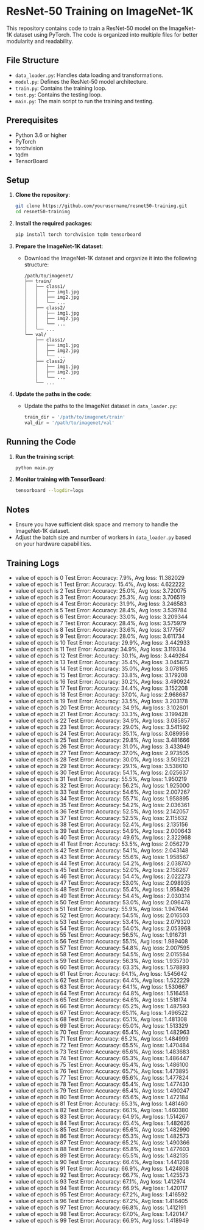 # ResNet-50 Training on ImageNet-1K

This repository contains code to train a ResNet-50 model on the ImageNet-1K dataset using PyTorch. The code is organized into multiple files for better modularity and readability.

## File Structure

- `data_loader.py`: Handles data loading and transformations.
- `model.py`: Defines the ResNet-50 model architecture.
- `train.py`: Contains the training loop.
- `test.py`: Contains the testing loop.
- `main.py`: The main script to run the training and testing.

## Prerequisites

- Python 3.6 or higher
- PyTorch
- torchvision
- tqdm
- TensorBoard

## Setup

1. **Clone the repository**:
    ```sh
    git clone https://github.com/yourusername/resnet50-training.git
    cd resnet50-training
    ```

2. **Install the required packages**:
    ```sh
    pip install torch torchvision tqdm tensorboard
    ```

3. **Prepare the ImageNet-1K dataset**:
    - Download the ImageNet-1K dataset and organize it into the following structure:
      ```
      /path/to/imagenet/
      ├── train/
      │   ├── class1/
      │   │   ├── img1.jpg
      │   │   ├── img2.jpg
      │   │   └── ...
      │   ├── class2/
      │   │   ├── img1.jpg
      │   │   ├── img2.jpg
      │   │   └── ...
      │   └── ...
      └── val/
          ├── class1/
          │   ├── img1.jpg
          │   ├── img2.jpg
          │   └── ...
          ├── class2/
          │   ├── img1.jpg
          │   ├── img2.jpg
          │   └── ...
          └── ...
      ```

4. **Update the paths in the code**:
    - Update the paths to the ImageNet dataset in `data_loader.py`:
      ```python
      train_dir = '/path/to/imagenet/train'
      val_dir = '/path/to/imagenet/val'
      ```

## Running the Code

1. **Run the training script**:
    ```sh
    python main.py
    ```

2. **Monitor training with TensorBoard**:
    ```sh
    tensorboard --logdir=logs
    ```

## Notes

- Ensure you have sufficient disk space and memory to handle the ImageNet-1K dataset.
- Adjust the batch size and number of workers in `data_loader.py` based on your hardware capabilities.

## Training Logs

- value of epoch is 0 Test Error: Accuracy: 7.9%, Avg loss: 11.382029
- value of epoch is 1 Test Error: Accuracy: 15.4%, Avg loss: 4.622222
- value of epoch is 2 Test Error: Accuracy: 25.0%, Avg loss: 3.720075
- value of epoch is 3 Test Error: Accuracy: 25.3%, Avg loss: 3.706519
- value of epoch is 4 Test Error: Accuracy: 31.9%, Avg loss: 3.246583
- value of epoch is 5 Test Error: Accuracy: 28.4%, Avg loss: 3.539784
- value of epoch is 6 Test Error: Accuracy: 33.0%, Avg loss: 3.209344
- value of epoch is 7 Test Error: Accuracy: 28.4%, Avg loss: 3.575979
- value of epoch is 8 Test Error: Accuracy: 33.6%, Avg loss: 3.177567
- value of epoch is 9 Test Error: Accuracy: 28.0%, Avg loss: 3.611734
- value of epoch is 10 Test Error: Accuracy: 29.9%, Avg loss: 3.442933
- value of epoch is 11 Test Error: Accuracy: 34.9%, Avg loss: 3.119334
- value of epoch is 12 Test Error: Accuracy: 30.1%, Avg loss: 3.449284
- value of epoch is 13 Test Error: Accuracy: 35.4%, Avg loss: 3.045673
- value of epoch is 14 Test Error: Accuracy: 35.0%, Avg loss: 3.078165
- value of epoch is 15 Test Error: Accuracy: 33.8%, Avg loss: 3.179208
- value of epoch is 16 Test Error: Accuracy: 30.2%, Avg loss: 3.490924
- value of epoch is 17 Test Error: Accuracy: 34.4%, Avg loss: 3.152208
- value of epoch is 18 Test Error: Accuracy: 37.0%, Avg loss: 2.968687
- value of epoch is 19 Test Error: Accuracy: 33.5%, Avg loss: 3.203178
- value of epoch is 20 Test Error: Accuracy: 34.9%, Avg loss: 3.102601
- value of epoch is 21 Test Error: Accuracy: 33.3%, Avg loss: 3.199428
- value of epoch is 22 Test Error: Accuracy: 34.9%, Avg loss: 3.085857
- value of epoch is 23 Test Error: Accuracy: 29.0%, Avg loss: 3.541592
- value of epoch is 24 Test Error: Accuracy: 35.1%, Avg loss: 3.089956
- value of epoch is 25 Test Error: Accuracy: 29.8%, Avg loss: 3.481666
- value of epoch is 26 Test Error: Accuracy: 31.0%, Avg loss: 3.433949
- value of epoch is 27 Test Error: Accuracy: 37.0%, Avg loss: 2.973505
- value of epoch is 28 Test Error: Accuracy: 30.0%, Avg loss: 3.509221
- value of epoch is 29 Test Error: Accuracy: 29.1%, Avg loss: 3.538610
- value of epoch is 30 Test Error: Accuracy: 54.1%, Avg loss: 2.025637
- value of epoch is 31 Test Error: Accuracy: 55.5%, Avg loss: 1.950219
- value of epoch is 32 Test Error: Accuracy: 56.2%, Avg loss: 1.925000
- value of epoch is 33 Test Error: Accuracy: 54.6%, Avg loss: 2.007267
- value of epoch is 34 Test Error: Accuracy: 55.7%, Avg loss: 1.958895
- value of epoch is 35 Test Error: Accuracy: 54.2%, Avg loss: 2.036361
- value of epoch is 36 Test Error: Accuracy: 52.5%, Avg loss: 2.142057
- value of epoch is 37 Test Error: Accuracy: 52.5%, Avg loss: 2.115632
- value of epoch is 38 Test Error: Accuracy: 52.4%, Avg loss: 2.135156
- value of epoch is 39 Test Error: Accuracy: 54.9%, Avg loss: 2.000643
- value of epoch is 40 Test Error: Accuracy: 49.6%, Avg loss: 2.322968
- value of epoch is 41 Test Error: Accuracy: 53.5%, Avg loss: 2.056279
- value of epoch is 42 Test Error: Accuracy: 54.1%, Avg loss: 2.043148
- value of epoch is 43 Test Error: Accuracy: 55.6%, Avg loss: 1.958567
- value of epoch is 44 Test Error: Accuracy: 54.2%, Avg loss: 2.038740
- value of epoch is 45 Test Error: Accuracy: 52.0%, Avg loss: 2.158267
- value of epoch is 46 Test Error: Accuracy: 54.4%, Avg loss: 2.022273
- value of epoch is 47 Test Error: Accuracy: 53.0%, Avg loss: 2.098935
- value of epoch is 48 Test Error: Accuracy: 55.4%, Avg loss: 1.958429
- value of epoch is 49 Test Error: Accuracy: 54.4%, Avg loss: 2.030314
- value of epoch is 50 Test Error: Accuracy: 53.0%, Avg loss: 2.096478
- value of epoch is 51 Test Error: Accuracy: 55.9%, Avg loss: 1.947644
- value of epoch is 52 Test Error: Accuracy: 54.5%, Avg loss: 2.016503
- value of epoch is 53 Test Error: Accuracy: 53.4%, Avg loss: 2.079320
- value of epoch is 54 Test Error: Accuracy: 54.0%, Avg loss: 2.053968
- value of epoch is 55 Test Error: Accuracy: 56.5%, Avg loss: 1.916731
- value of epoch is 56 Test Error: Accuracy: 55.1%, Avg loss: 1.989408
- value of epoch is 57 Test Error: Accuracy: 54.8%, Avg loss: 2.007595
- value of epoch is 58 Test Error: Accuracy: 54.5%, Avg loss: 2.015584
- value of epoch is 59 Test Error: Accuracy: 56.3%, Avg loss: 1.935730
- value of epoch is 60 Test Error: Accuracy: 63.3%, Avg loss: 1.578893
- value of epoch is 61 Test Error: Accuracy: 64.1%, Avg loss: 1.545642
- value of epoch is 62 Test Error: Accuracy: 64.4%, Avg loss: 1.522229
- value of epoch is 63 Test Error: Accuracy: 64.1%, Avg loss: 1.530667
- value of epoch is 64 Test Error: Accuracy: 64.8%, Avg loss: 1.516458
- value of epoch is 65 Test Error: Accuracy: 64.6%, Avg loss: 1.518174
- value of epoch is 66 Test Error: Accuracy: 65.2%, Avg loss: 1.487593
- value of epoch is 67 Test Error: Accuracy: 65.1%, Avg loss: 1.496522
- value of epoch is 68 Test Error: Accuracy: 65.1%, Avg loss: 1.481308
- value of epoch is 69 Test Error: Accuracy: 65.0%, Avg loss: 1.513329
- value of epoch is 70 Test Error: Accuracy: 65.4%, Avg loss: 1.482963
- value of epoch is 71 Test Error: Accuracy: 65.2%, Avg loss: 1.484999
- value of epoch is 72 Test Error: Accuracy: 65.5%, Avg loss: 1.470484
- value of epoch is 73 Test Error: Accuracy: 65.6%, Avg loss: 1.483683
- value of epoch is 74 Test Error: Accuracy: 65.3%, Avg loss: 1.486447
- value of epoch is 75 Test Error: Accuracy: 65.4%, Avg loss: 1.486100
- value of epoch is 76 Test Error: Accuracy: 65.7%, Avg loss: 1.473895
- value of epoch is 77 Test Error: Accuracy: 65.6%, Avg loss: 1.477824
- value of epoch is 78 Test Error: Accuracy: 65.4%, Avg loss: 1.477430
- value of epoch is 79 Test Error: Accuracy: 65.4%, Avg loss: 1.490247
- value of epoch is 80 Test Error: Accuracy: 65.6%, Avg loss: 1.472184
- value of epoch is 81 Test Error: Accuracy: 65.3%, Avg loss: 1.481460
- value of epoch is 82 Test Error: Accuracy: 66.1%, Avg loss: 1.460380
- value of epoch is 83 Test Error: Accuracy: 64.9%, Avg loss: 1.514267
- value of epoch is 84 Test Error: Accuracy: 65.4%, Avg loss: 1.482626
- value of epoch is 85 Test Error: Accuracy: 65.6%, Avg loss: 1.482990
- value of epoch is 86 Test Error: Accuracy: 65.3%, Avg loss: 1.482573
- value of epoch is 87 Test Error: Accuracy: 65.2%, Avg loss: 1.490366
- value of epoch is 88 Test Error: Accuracy: 65.8%, Avg loss: 1.477603
- value of epoch is 89 Test Error: Accuracy: 65.5%, Avg loss: 1.482135
- value of epoch is 90 Test Error: Accuracy: 66.4%, Avg loss: 1.441268
- value of epoch is 91 Test Error: Accuracy: 66.9%, Avg loss: 1.424808
- value of epoch is 92 Test Error: Accuracy: 66.7%, Avg loss: 1.425573
- value of epoch is 93 Test Error: Accuracy: 67.1%, Avg loss: 1.412974
- value of epoch is 94 Test Error: Accuracy: 66.9%, Avg loss: 1.420117
- value of epoch is 95 Test Error: Accuracy: 67.2%, Avg loss: 1.416592
- value of epoch is 96 Test Error: Accuracy: 67.2%, Avg loss: 1.416405
- value of epoch is 97 Test Error: Accuracy: 66.8%, Avg loss: 1.412191
- value of epoch is 98 Test Error: Accuracy: 67.0%, Avg loss: 1.420147
- value of epoch is 99 Test Error: Accuracy: 66.9%, Avg loss: 1.418949